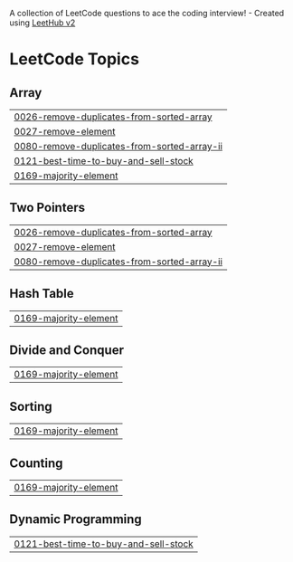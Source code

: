 A collection of LeetCode questions to ace the coding interview! - Created using [LeetHub v2](https://github.com/arunbhardwaj/LeetHub-2.0)
<!---LeetCode Topics Start-->
# LeetCode Topics
## Array
|  |
| ------- |
| [0026-remove-duplicates-from-sorted-array](https://github.com/TosaOdiase/LeetCode-GRIND-2025/tree/master/0026-remove-duplicates-from-sorted-array) |
| [0027-remove-element](https://github.com/TosaOdiase/LeetCode-GRIND-2025/tree/master/0027-remove-element) |
| [0080-remove-duplicates-from-sorted-array-ii](https://github.com/TosaOdiase/LeetCode-GRIND-2025/tree/master/0080-remove-duplicates-from-sorted-array-ii) |
| [0121-best-time-to-buy-and-sell-stock](https://github.com/TosaOdiase/LeetCode-GRIND-2025/tree/master/0121-best-time-to-buy-and-sell-stock) |
| [0169-majority-element](https://github.com/TosaOdiase/LeetCode-GRIND-2025/tree/master/0169-majority-element) |
## Two Pointers
|  |
| ------- |
| [0026-remove-duplicates-from-sorted-array](https://github.com/TosaOdiase/LeetCode-GRIND-2025/tree/master/0026-remove-duplicates-from-sorted-array) |
| [0027-remove-element](https://github.com/TosaOdiase/LeetCode-GRIND-2025/tree/master/0027-remove-element) |
| [0080-remove-duplicates-from-sorted-array-ii](https://github.com/TosaOdiase/LeetCode-GRIND-2025/tree/master/0080-remove-duplicates-from-sorted-array-ii) |
## Hash Table
|  |
| ------- |
| [0169-majority-element](https://github.com/TosaOdiase/LeetCode-GRIND-2025/tree/master/0169-majority-element) |
## Divide and Conquer
|  |
| ------- |
| [0169-majority-element](https://github.com/TosaOdiase/LeetCode-GRIND-2025/tree/master/0169-majority-element) |
## Sorting
|  |
| ------- |
| [0169-majority-element](https://github.com/TosaOdiase/LeetCode-GRIND-2025/tree/master/0169-majority-element) |
## Counting
|  |
| ------- |
| [0169-majority-element](https://github.com/TosaOdiase/LeetCode-GRIND-2025/tree/master/0169-majority-element) |
## Dynamic Programming
|  |
| ------- |
| [0121-best-time-to-buy-and-sell-stock](https://github.com/TosaOdiase/LeetCode-GRIND-2025/tree/master/0121-best-time-to-buy-and-sell-stock) |
<!---LeetCode Topics End-->